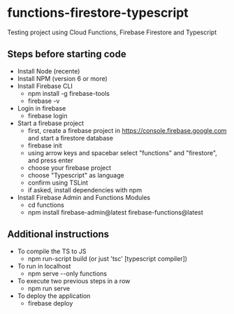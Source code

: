 # functions-firestore-typescript
Testing project using Cloud Functions, Firebase Firestore and Typescript

## Steps before starting code
- Install Node (recente)
- Install NPM (version 6 or more)
- Install Firebase CLI
    - npm install -g firebase-tools
    - firebase -v
- Login in firebase
    - firebase login
- Start a firebase project
    - first, create a firebase project in https://console.firebase.google.com and start a firestore database
    - firebase init
    - using arrow keys and spacebar select "functions" and "firestore", and press enter
    - choose your firebase project
    - choose "Typescript" as language
    - confirm using TSLint
    - if asked, install dependencies with npm
- Install Firebase Admin and Functions Modules
    - cd functions
    - npm install firebase-admin@latest firebase-functions@latest

## Additional instructions
- To compile the TS to JS
    - npm run-script build (or just 'tsc' [typescript compiler])
- To run in localhost
    - npm serve --only functions
- To execute two previous steps in a row
    - npm run serve
- To deploy the application
    - firebase deploy
